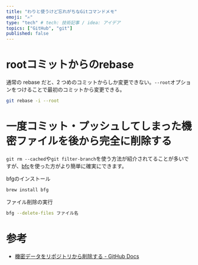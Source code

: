 ```yaml
---
title: "わりと使うけど忘れがちなGitコマンドメモ"
emoji: "✍"
type: "tech" # tech: 技術記事 / idea: アイデア
topics: ["GitHub", "git"]
published: false
---
```


# rootコミットからのrebase

通常の rebase だと、2 つめのコミットからしか変更できない。`--root`オプションをつけることで最初のコミットから変更できる。

```bash
git rebase -i --root
```

# 一度コミット・プッシュしてしまった機密ファイルを後から完全に削除する

`git rm --cached`や`git filter-branch`を使う方法が紹介されてることが多いですが、[bfc](https://rtyley.github.io/bfg-repo-cleaner/)を使った方がより簡単に確実にできます。

bfgのインストール

```bash
brew install bfg
```

ファイル削除の実行

```bash
bfg --delete-files ファイル名
```


# 参考
- [機密データをリポジトリから削除する - GitHub Docs](https://docs.github.com/ja/enterprise-server@2.19/github/authenticating-to-github/removing-sensitive-data-from-a-repository)